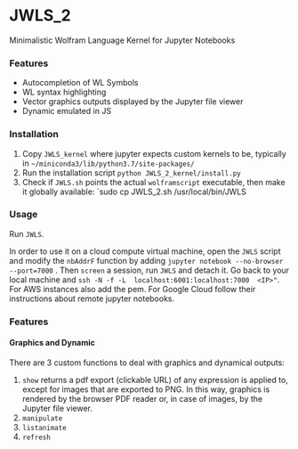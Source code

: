 # JWLS_2
Minimalistic Wolfram Language Kernel for Jupyter Notebooks

### Features

* Autocompletion of WL Symbols
* WL syntax highlighting
* Vector graphics outputs displayed by the Jupyter file viewer
* Dynamic emulated in JS 

### Installation

1. Copy `JWLS_kernel` where jupyter expects custom kernels to be, typically in `~/miniconda3/lib/python3.7/site-packages/` 
2. Run the installation script  `python JWLS_2_kernel/install.py` 
3. Check if `JWLS.sh` points the actual `wolframscript` executable, then make it globally available: `sudo cp JWLS_2.sh /usr/local/bin/JWLS

### Usage 

Run `JWLS`. 

In order to use it on a cloud compute virtual machine, open the `JWLS` script and modify the `nbAddrF` function by adding `jupyter notebook --no-browser --port=7000` . Then `screen` a session, run `JWLS` and detach it. Go back to your local machine and   `ssh -N -f -L  localhost:6001:localhost:7000  <IP>"`.
For AWS instances also add the pem. For Google Cloud follow their instructions about remote jupyter notebooks. 


### Features 



#### Graphics and Dynamic

There are 3 custom functions to deal with graphics and dynamical outputs:

1. `show` returns a pdf export (clickable URL) of any expression is applied to, except for images that are exported to PNG. In this way, graphics is rendered by the browser PDF reader or, in case of images, by the Jupyter file viewer.
2. `manipulate` 
3. `listanimate`
4. `refresh`






